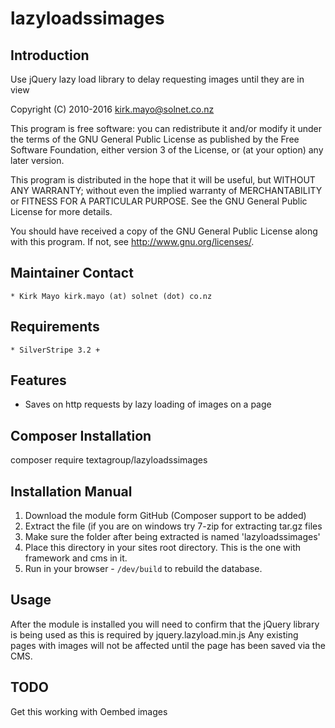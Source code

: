 # lazyloadssimages

## Introduction

Use jQuery lazy load library to delay requesting images until they are in view

Copyright (C) 2010-2016 kirk.mayo@solnet.co.nz

This program is free software: you can redistribute it and/or modify
it under the terms of the GNU General Public License as published by
the Free Software Foundation, either version 3 of the License, or
(at your option) any later version.

This program is distributed in the hope that it will be useful,
but WITHOUT ANY WARRANTY; without even the implied warranty of
MERCHANTABILITY or FITNESS FOR A PARTICULAR PURPOSE.  See the
GNU General Public License for more details.

You should have received a copy of the GNU General Public License
along with this program.  If not, see <http://www.gnu.org/licenses/>.


## Maintainer Contact

    * Kirk Mayo kirk.mayo (at) solnet (dot) co.nz

## Requirements

    * SilverStripe 3.2 +

## Features

* Saves on http requests by lazy loading of images on a page

## Composer Installation

  composer require textagroup/lazyloadssimages

## Installation Manual

 1. Download the module form GitHub (Composer support to be added)
 2. Extract the file (if you are on windows try 7-zip for extracting tar.gz files
 3. Make sure the folder after being extracted is named 'lazyloadssimages'
 4. Place this directory in your sites root directory. This is the one with framework and cms in it.
 5. Run in your browser - `/dev/build` to rebuild the database.

## Usage ##

After the module is installed you will need to confirm that the jQuery library is
being used as this is required by jquery.lazyload.min.js
Any existing pages with images will not be affected until the page has been saved via the CMS.

## TODO ##

Get this working with Oembed images
